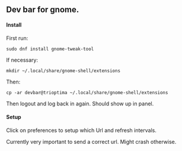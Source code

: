 ## Dev bar for gnome. 

#### Install
First run:

    sudo dnf install gnome-tweak-tool

If necessary:

    mkdir ~/.local/share/gnome-shell/extensions

Then:

    cp -ar devbar@trioptima ~/.local/share/gnome-shell/extensions

Then logout and log back in again.
Should show up in panel.

#### Setup
Click on preferences to setup which Url and refresh intervals.

Currently very important to send a correct url. Might crash otherwise.
